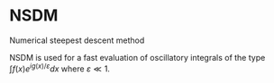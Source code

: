 # NSDM
Numerical steepest descent method

NSDM is used for a fast evaluation of oscillatory integrals of the type $\int f(x)e^{ig(x)/\varepsilon} dx$ where $\varepsilon\ll 1$.
